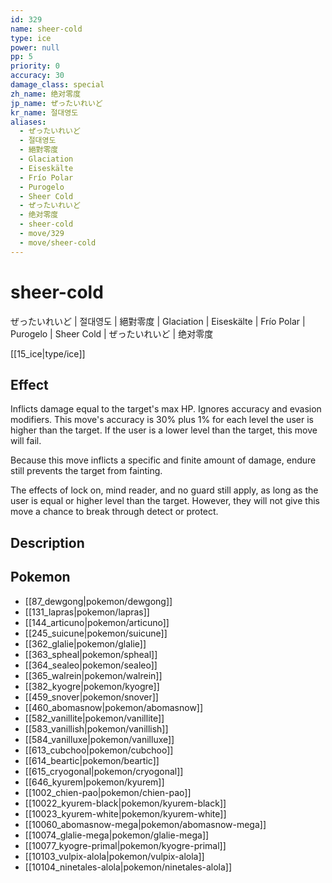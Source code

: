 ```yaml
---
id: 329
name: sheer-cold
type: ice
power: null
pp: 5
priority: 0
accuracy: 30
damage_class: special
zh_name: 绝对零度
jp_name: ぜったいれいど
kr_name: 절대영도
aliases:
  - ぜったいれいど
  - 절대영도
  - 絕對零度
  - Glaciation
  - Eiseskälte
  - Frío Polar
  - Purogelo
  - Sheer Cold
  - ぜったいれいど
  - 绝对零度
  - sheer-cold
  - move/329
  - move/sheer-cold
---
```

# sheer-cold
    
ぜったいれいど | 절대영도 | 絕對零度 | Glaciation | Eiseskälte | Frío Polar | Purogelo | Sheer Cold | ぜったいれいど | 绝对零度

[[15_ice|type/ice]]

## Effect

Inflicts damage equal to the target's max HP.  Ignores accuracy and evasion modifiers.  This move's accuracy is 30% plus 1% for each level the user is higher than the target.  If the user is a lower level than the target, this move will fail.

Because this move inflicts a specific and finite amount of damage, endure still prevents the target from fainting.

The effects of lock on, mind reader, and no guard still apply, as long as the user is equal or higher level than the target.  However, they will not give this move a chance to break through detect or protect.

## Description



## Pokemon

- [[87_dewgong|pokemon/dewgong]]
- [[131_lapras|pokemon/lapras]]
- [[144_articuno|pokemon/articuno]]
- [[245_suicune|pokemon/suicune]]
- [[362_glalie|pokemon/glalie]]
- [[363_spheal|pokemon/spheal]]
- [[364_sealeo|pokemon/sealeo]]
- [[365_walrein|pokemon/walrein]]
- [[382_kyogre|pokemon/kyogre]]
- [[459_snover|pokemon/snover]]
- [[460_abomasnow|pokemon/abomasnow]]
- [[582_vanillite|pokemon/vanillite]]
- [[583_vanillish|pokemon/vanillish]]
- [[584_vanilluxe|pokemon/vanilluxe]]
- [[613_cubchoo|pokemon/cubchoo]]
- [[614_beartic|pokemon/beartic]]
- [[615_cryogonal|pokemon/cryogonal]]
- [[646_kyurem|pokemon/kyurem]]
- [[1002_chien-pao|pokemon/chien-pao]]
- [[10022_kyurem-black|pokemon/kyurem-black]]
- [[10023_kyurem-white|pokemon/kyurem-white]]
- [[10060_abomasnow-mega|pokemon/abomasnow-mega]]
- [[10074_glalie-mega|pokemon/glalie-mega]]
- [[10077_kyogre-primal|pokemon/kyogre-primal]]
- [[10103_vulpix-alola|pokemon/vulpix-alola]]
- [[10104_ninetales-alola|pokemon/ninetales-alola]]

